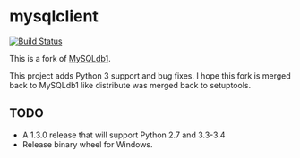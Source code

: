 mysqlclient
===========

[![Build Status](https://secure.travis-ci.org/PyMySQL/mysqlclient-python.png)](http://travis-ci.org/PyMySQL/mysqlclient-python)

This is a fork of [MySQLdb1](farcepest/MySQLdb1).

This project adds Python 3 support and bug fixes.
I hope this fork is merged back to MySQLdb1 like distribute was merged back to setuptools.

TODO
----

* A 1.3.0 release that will support Python 2.7 and 3.3-3.4
* Release binary wheel for Windows.

